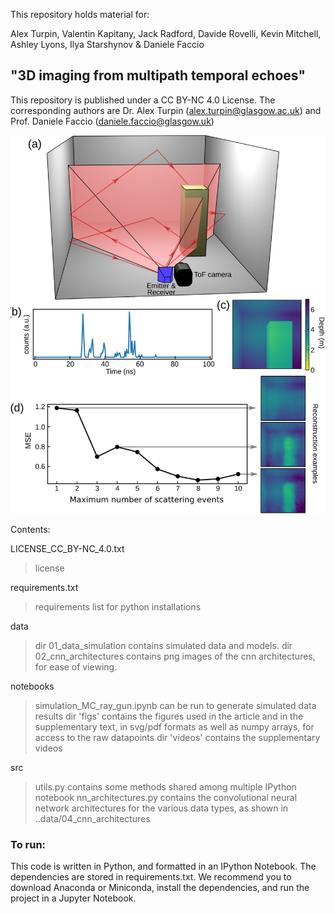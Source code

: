 This repository holds material for:

Alex Turpin, Valentin Kapitany, Jack Radford, Davide Rovelli, Kevin Mitchell, Ashley Lyons, Ilya Starshynov & Daniele Faccio 
## "3D imaging from multipath temporal echoes" 

This repository is published under a CC BY-NC 4.0 License. The corresponding authors are 
Dr. Alex Turpin (alex.turpin@glasgow.ac.uk) and Prof. Daniele Faccio (daniele.faccio@glasgow.uk)

![fig1](https://github.com/VKapitany/3D_imaging_from_multipath_echoes_simulation_only/blob/main/results/figs/MF1/fig1_model_metrics_small.svg)

Contents:

LICENSE_CC_BY-NC_4.0.txt
>license

requirements.txt
>requirements list for python installations

data
>dir 01_data_simulation contains simulated data and models.
>dir 02_cnn_architectures contains png images of the cnn architectures, for ease of viewing.

notebooks
>simulation_MC_ray_gun.ipynb can be run to generate simulated data
results
>dir 'figs' contains the figures used in the article and in the supplementary text, in svg/pdf formats as well as numpy arrays, for access to the raw datapoints
>dir 'videos' contains the supplementary videos

src
>utils.py contains some methods shared among multiple IPython notebook
>nn_architectures.py contains the convolutional neural network architectures for the various data types, as shown in ..data/04_cnn_architectures

### To run:
This code is written in Python, and formatted in an IPython Notebook. The dependencies are stored in requirements.txt. We recommend you to download Anaconda or Miniconda,
install the dependencies, and run the project in a Jupyter Notebook.

